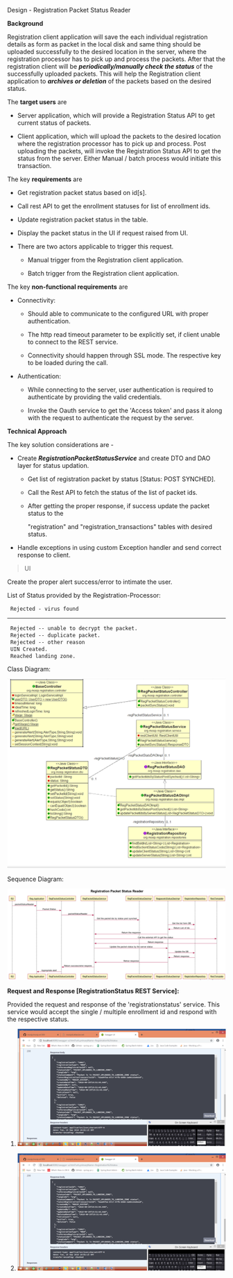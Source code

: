 Design - Registration Packet Status Reader

**Background**

Registration client application will save the each individual
registration details as form as packet in the local disk and same thing
should be uploaded successfully to the desired location in the server,
where the registration processor has to pick up and process the packets.
After that the registration client will be ***periodically/manually
check the status*** of the successfully uploaded packets. This will help
the Registration client application to ***archives or deletion*** of the
packets based on the desired status.

The **target users** are

-   Server application, which will provide a Registration Status API to
    get current status of packets.

-   Client application, which will upload the packets to the desired
    location where the registration processor has to pick up and
    process. Post uploading the packets, will invoke the Registration
    Status API to get the status from the server. Either Manual / batch
    process would initiate this transaction.

The key **requirements** are

-   Get registration packet status based on id\[s\].

-   Call rest API to get the enrollment statuses for list of enrollment
    ids.

-   Update registration packet status in the table.

-   Display the packet status in the UI if request raised from UI.

-   There are two actors applicable to trigger this request.

    -   Manual trigger from the Registration client application.

    -   Batch trigger from the Registration client application.

The key **non-functional requirements** are

-   Connectivity:

    -   Should able to communicate to the configured URL with proper
        authentication.

    -   The http read timeout parameter to be explicitly set, if client
        unable to connect to the REST service.

    -   Connectivity should happen through SSL mode. The respective key
        to be loaded during the call.

-   Authentication:

    -   While connecting to the server, user authentication is required
        to authenticate by providing the valid credentials.

    -   Invoke the Oauth service to get the 'Access token' and pass it
        along with the request to authenticate the request by the
        server.


**Technical Approach**

The key solution considerations are -

-   Create ***RegistrationPacketStatusService*** and create DTO and DAO
    layer for status updation.

    -   Get list of registration packet by status \[Status: POST
        SYNCHED\].

    -   Call the Rest API to fetch the status of the list of packet ids.

    -   After getting the proper response, if success update the packet
        status to the

        "registration" and "registration\_transactions" tables with
        desired status.

-   Handle exceptions in using custom Exception handler and send correct
    response to client.

> UI

Create the proper alert success/error to intimate the user.


List of Status provided by the Registration-Processor:

     Rejected - virus found
  -- -------------------------------------------
     Rejected -- unable to decrypt the packet.
     Rejected -- duplicate packet.
     Rejected -- other reason
     UIN Created.
     Reached landing zone.
     

Class Diagram:

![Packet Status Reader](_images/_class_diagram/registration-packetstatusreader-classDiagram.png)

Sequence Diagram:

![Packet Status Reader](_images/_sequence_diagram/registration-packetstatusreader-sequenceDiagram.png)

                                 
**Request and Response \[RegistrationStatus REST Service\]:**

Provided the request and response of the 'registrationstatus' service.
This service would accept the single / multiple enrollment id and
respond with the respective status.

1.  ![Request](_images/registration-packetstatusreader_restrequest.png)

2.  ![Response](_images/registration-packetstatusreader_restresponse.png)
